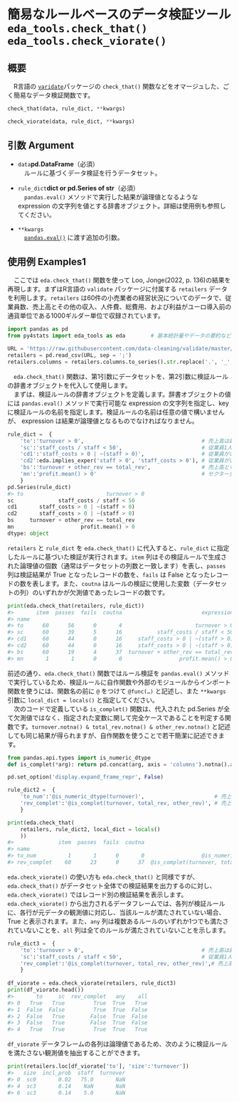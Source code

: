# 簡易なルールベースのデータ検証ツール `eda_tools.check_that()` `eda_tools.check_viorate()`

## 概要

　R言語の [`varidate`](https://github.com/data-cleaning/validate)パッケージの `check_that()` 関数などをオマージュした、ごく簡易なデータ検証関数です。

```python
check_that(data, rule_dict, **kwargs)

check_viorate(data, rule_dict, **kwargs)
```

## 引数 Argument

- `data`**pd.DataFrame**（必須）<br>
　ルールに基づくデータ検証を行うデータセット。

- `rule_dict`**dict or pd.Series of str**（必須）<br>
　`pandas.eval()` メソッドで実行した結果が論理値となるような expression の文字列を値とする辞書オブジェクト。詳細は使用例も参照してください。

- `**kwargs`<br>
　[`pandas.eval()`](https://pandas.pydata.org/pandas-docs/stable/reference/api/pandas.eval.html) に渡す追加の引数。

## 使用例 Examples1

　ここでは `eda.check_that()` 関数を使って Loo, Jonge(2022, p. 136)の結果を再現します。まずはR言語の `validate` パッケージに付属する `retailers` データを利用します。`retailers` は60件の小売業者の経営状況についてのデータで、従業員数、売上高とその他の収入、人件費、総費用、および利益がユーロ導入前の通貨単位である1000ギルダー単位で収録されています。

```python
import pandas as pd
from py4stats import eda_tools as eda        # 基本統計量やデータの要約など

URL = 'https://raw.githubusercontent.com/data-cleaning/validate/master/pkg/data/retailers.csv'
retailers = pd.read_csv(URL, sep = ';')
retailers.columns = retailers.columns.to_series().str.replace('.', '_', regex = False)
```

　`eda.check_that()` 関数は、第1引数にデータセットを、第2引数に検証ルールの辞書オブジェクトを代入して使用します。  
　まずは、検証ルールの辞書オブジェクトを定義します。辞書オブジェクトの値には `pandas.eval()` メソッドで実行可能な expression の文字列を指定し、key に検証ルールの名前を指定します。検証ルールの名前は任意の値で構いませんが、 expression は結果が論理値となるものでなければなりません。

```python
rule_dict =  {
    'to':'turnover > 0',                                     # 売上高は厳密に正である
    'sc':'staff_costs / staff < 50',                         # 従業員1人当たりの人件費は50,000ギルダー未満である
    'cd1':'staff_costs > 0 | ~(staff > 0)',                  # 従業員がいる場合、人件費は厳密に正である
    'cd2':eda.implies_exper('staff > 0', 'staff_costs > 0'), # 従業員がいる場合、人件費は厳密に正である
    'bs':'turnover + other_rev == total_rev',                # 売上高とその他の収入の合計は総収入に等しい
    'mn':'profit.mean() > 0'                                 # セクター全体の平均的な利益はゼロよりも大きい
    }
pd.Series(rule_dict)
#> to                          turnover > 0
sc              staff_costs / staff < 50
cd1       staff_costs > 0 | ~(staff > 0)
cd2       staff_costs > 0 | ~(staff > 0)
bs     turnover + other_rev == total_rev
mn                     profit.mean() > 0
dtype: object
```

`retailers` と `rule_dict` を `eda.check_that()` に代入すると、`rule_dict` に指定したルールに基づいた検証が実行されます。`item` 列はその検証ルールで生成された論理値の個数（通常はデータセットの列数と一致します）を表し、`passes` 列は検証結果が True となったレコードの数を、`fails` は False となったレコードの数を表します。また、`coutna` はルールの検証に使用した変数（データセットの列）のいずれかが欠測値であったレコードの数です。

```python
print(eda.check_that(retailers, rule_dict))
#>       item  passes  fails  coutna                         expression
#> name                                                                
#> to      60      56      0       4                       turnover > 0
#> sc      60      39      5      16           staff_costs / staff < 50
#> cd1     60      44      0      16     staff_costs > 0 | ~(staff > 0)
#> cd2     60      44      0      16     staff_costs > 0 | ~(staff > 0)
#> bs      60      19      4      37  turnover + other_rev == total_rev
#> mn       1       1      0       0                  profit.mean() > 0
```

前述の通り、`eda.check_that()` 関数ではルール検証を `pandas.eval()` メソッドで実行しているため、検証ルールに自作関数や外部のモジュールからインポート関数を使うには、関数名の前に `@` をつけて `@func(…)` と記述し、また `**kwargs` 引数に `local_dict = locals()` と指定してください。  
　次のコードで定義している `is_complet()` 関数は、代入された pd.Series が全て欠測値ではなく、指定された変数に関して完全ケースであることを判定する関数です。`turnover.notna() & total_rev.notna() & other_rev.notna()` と記述しても同じ結果が得られますが、自作関数を使うことで若干簡潔に記述できます。

```python
from pandas.api.types import is_numeric_dtype
def is_complet(*arg): return pd.concat(arg, axis = 'columns').notna().all(axis = 'columns')

pd.set_option('display.expand_frame_repr', False)

rule_dict2 =  {
    'to_num':'@is_numeric_dtype(turnover)',                      # 売上高は数値変数である
    'rev_complet':'@is_complet(turnover, total_rev, other_rev)', # 売上高と収入が全て観測されている
    }

print(eda.check_that(
    retailers, rule_dict2, local_dict = locals()
    ))
#>              item  passes  fails  coutna                                   expression
#> name                                                                                 
#> to_num          1       1      0       0                  @is_numeric_dtype(turnover)
#> rev_complet    60      23      0      37  @is_complet(turnover, total_rev, other_rev)
```

`eda.check_viorate()` の使い方も `eda.check_that()` と同様ですが、`eda.check_that()` がデータセット全体での検証結果を出力するのに対し、`eda.check_viorate()` ではレコード別の検証結果を表示します。`eda.check_viorate()` から出力されるデータフレームでは、各列が検証ルールに、各行が元データの観測値に対応し、当該ルールが満たされていない場合、True と表示されます。また、`any` 列は複数あるルールのいずれか1つでも満たされていないことを、`all` 列は全てのルールが満たされていないことを示します。

```python
rule_dict3 =  {
    'to':'turnover > 0',                                     # 売上高は厳密に正である
    'sc':'staff_costs / staff < 50',                         # 従業員1人当たりの人件費は50,000ギルダー未満である
    'rev_complet':'@is_complet(turnover, total_rev, other_rev)',# 売上高と収入が全て観測されている
    }
  
df_viorate = eda.check_viorate(retailers, rule_dict3)
print(df_viorate.head())
#>       to     sc  rev_complet   any    all
#> 0   True   True         True  True   True
#> 1  False  False         True  True  False
#> 2  False   True        False  True  False
#> 3  False   True        False  True  False
#> 4   True   True         True  True   True
```

`df_viorate` データフレームの各列は論理値であるため、次のように検証ルールを満たさない観測値を抽出することができます。

```python
print(retailers.loc[df_viorate['to'], 'size':'turnover'])
#>   size  incl_prob  staff  turnover
#> 0  sc0       0.02   75.0       NaN
#> 4  sc3       0.14    NaN       NaN
#> 6  sc3       0.14    5.0       NaN
```
